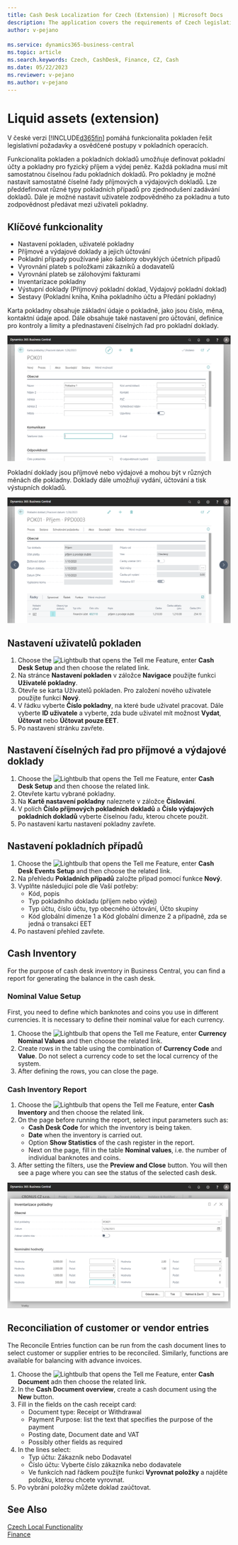 ```yaml
---
title: Cash Desk Localization for Czech (Extension) | Microsoft Docs
description: The application covers the requirements of Czech legislation and best practices for Microsoft Dynamics 365 Business Central in the field of cash registers.
author: v-pejano

ms.service: dynamics365-business-central
ms.topic: article
ms.search.keywords: Czech, CashDesk, Finance, CZ, Cash
ms.date: 05/22/2023
ms.reviewer: v-pejano
ms.author: v-pejano
---
```


# Liquid assets (extension)

V české verzi [!INCLUDE[d365fin](../../includes/d365fin_md.md)] pomáhá funkcionalita pokladen řešit legislativní požadavky a osvědčené postupy v pokladních operacích.

Funkcionalita pokladen a pokladních dokladů umožňuje definovat pokladní účty a pokladny pro fyzický příjem a výdej peněz. Každá pokladna musí mít samostatnou číselnou řadu pokladních dokladů. Pro pokladny je možné nastavit samostatné číselné řady příjmových a výdajových dokladů. Lze předdefinovat různé typy pokladních případů pro zjednodušení zadávání dokladů. Dále je možné nastavit uživatele zodpovědného za pokladnu a tuto zodpovědnost předávat mezi uživateli pokladny.  

## Klíčové funkcionality

- Nastavení pokladen, uživatelé pokladny
- Příjmové a výdajové doklady a jejich účtování
- Pokladní případy používané jako šablony obvyklých účetních případů
- Vyrovnání plateb s položkami zákazníků a dodavatelů
- Vyrovnání plateb se zálohovými fakturami
- Inventarizace pokladny
- Výstupní doklady (Příjmový pokladní doklad, Výdajový pokladní doklad)
- Sestavy (Pokladní kniha, Kniha pokladního účtu a Předání pokladny)

Karta pokladny obsahuje základní údaje o pokladně, jako jsou číslo, měna, kontaktní údaje apod. Dále obsahuje také nastavení pro účtování, definice pro kontroly a limity a přednastavení číselných řad pro pokladní doklady.

![Karta pokladny](Media/cash-desk.png)

Pokladní doklady jsou příjmové nebo výdajové a mohou být v různých měnách dle pokladny. Doklady dále umožňují vydání, účtování a tisk výstupních dokladů.

![POkladní doklad](Media/cash-desk-document.png)

## Nastavení uživatelů pokladen

1. Choose the ![Lightbulb that opens the Tell me Feature](../../media/ui-search/search_small.png "Tell me what you want to do"), enter **Cash Desk Setup** and then choose the related link.
2. Na stránce **Nastavení pokladen** v záložce **Navigace** použijte funkci **Uživatelé pokladny**.
3. Otevře se karta Uživatelů pokladen. Pro založení nového uživatele použijte funkci **Nový**.
4. V řádku vyberte **Číslo pokladny**, na které bude uživatel pracovat. Dále vyberte **ID uživatele** a vyberte, zda bude uživatel mít možnost **Vydat**, **Účtovat** nebo **Účtovat pouze EET**.
5. Po nastavení stránku zavřete.

## Nastavení číselných řad pro příjmové a výdajové doklady

1. Choose the ![Lightbulb that opens the Tell me Feature](../../media/ui-search/search_small.png "Tell me what you want to do"), enter **Cash Desk Setup** and then choose the related link.
2. Otevřete kartu vybrané pokladny.
3. Na **Kartě nastavení pokladny** naleznete v záložce **Číslování**.
4. V polích **Číslo příjmových pokladních dokladů** a **Číslo výdajových pokladních dokladů** vyberte číselnou řadu, kterou chcete použít.
5. Po nastavení kartu nastavení pokladny zavřete.

## Nastavení pokladních případů

1. Choose the ![Lightbulb that opens the Tell me Feature](../../media/ui-search/search_small.png "Tell me what you want to do"), enter **Cash Desk Events Setup** and then choose the related link.
2. Na přehledu **Pokladních případů** založte případ pomocí funkce **Nový**.
3. Vyplňte následující pole dle Vaší potřeby:
    - Kód, popis
    - Typ pokladního dokladu (příjem nebo výdej)
    - Typ účtu, číslo účtu, typ obecného účtování, Účto skupiny
    - Kód globální dimenze 1 a Kód globální dimenze 2 a případně, zda se jedná o transakci EET
4. Po nastavení přehled zavřete.

## Cash Inventory

For the purpose of cash desk inventory in Business Central, you can find a report for generating the balance in the cash desk.

### Nominal Value Setup

First, you need to define which banknotes and coins you use in different currencies. It is necessary to define their nominal value for each currency.

1. Choose the ![Lightbulb that opens the Tell me Feature](../../media/ui-search/search_small.png "Tell me what you want to do"), enter **Currency Nominal Values** and then choose the related link.
2. Create rows in the table using the combination of **Currency Code** and **Value**. Do not select a currency code to set the local currency of the system.
3. After defining the rows, you can close the page.

### Cash Inventory Report

1. Choose the ![Lightbulb that opens the Tell me Feature](../../media/ui-search/search_small.png "Tell me what you want to do"), enter **Cash Inventory** and then choose the related link.
2. On the page before running the report, select input parameters such as:
    - **Cash Desk Code** for which the inventory is being taken.
    - **Date** when the inventory is carried out.
    - Option **Show Statistics** of the cash register in the report.
    - Next on the page, fill in the table **Nominal values**, i.e. the number of individual banknotes and coins.
3. After setting the filters, use the **Preview and Close** button. You will then see a page where you can see the status of the selected cash desk.

![Cash Desk Inventory](Media/cash-desk-inven.png)

## Reconciliation of customer or vendor entries

The Reconcile Entries function can be run from the cash document lines to select customer or supplier entries to be reconciled. Similarly, functions are available for balancing with advance invoices.

1. Choose the ![Lightbulb that opens the Tell me Feature](../../media/ui-search/search_small.png "Tell me what you want to do"), enter **Cash Document** adn then choose the related link.
2. In the **Cash Document overview**, create a cash document using the **New** button.
3. Fill in the fields on the cash receipt card:
    - Document type: Receipt or Withdrawal
    - Payment Purpose: list the text that specifies the purpose of the payment
    - Posting date, Document date and VAT
    - Possibly other fields as required
4. In the lines select:
    - Typ účtu: Zákazník nebo Dodavatel
    - Číslo účtu: Vyberte číslo zákazníka nebo dodavatele
    - Ve funkcích nad řádkem použijte funkci **Vyrovnat položky** a najděte položku, kterou chcete vyrovnat.
5. Po vybrání položky můžete doklad zaúčtovat.

## See Also

[Czech Local Functionality](czech-local-functionality.md)  
[Finance](../../finance.md)
